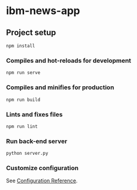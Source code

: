 # ibm-news-app

## Project setup
```
npm install
```

### Compiles and hot-reloads for development
```
npm run serve
```

### Compiles and minifies for production
```
npm run build
```

### Lints and fixes files
```
npm run lint
```

### Run back-end server
```
python server.py
```

### Customize configuration
See [Configuration Reference](https://cli.vuejs.org/config/).
